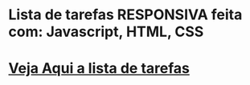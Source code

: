 # Lista de tarefas RESPONSIVA feita com: Javascript, HTML, CSS

# [Veja Aqui a lista de tarefas](https://dimitri8421.github.io/lista-de-tarefas/)
